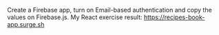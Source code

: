 Create a Firebase app, turn on Email-based authentication and copy the values on Firebase.js. 
My React exercise result: https://recipes-book-app.surge.sh
